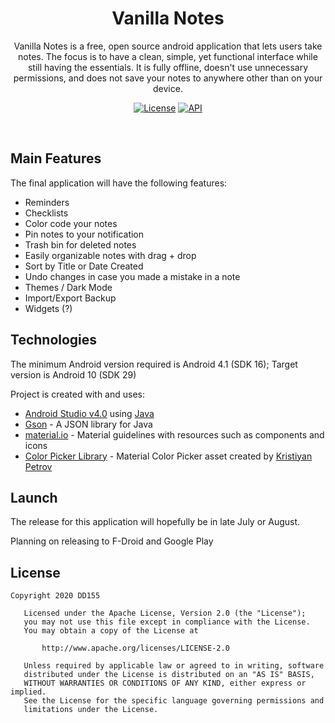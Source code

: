 <h1 align = 'center'>Vanilla Notes</h1> 
<p align = 'center'>
Vanilla Notes is a free, open source android application that lets users take notes. The focus is to have a clean, simple, yet functional interface while still having the essentials. It is fully offline, doesn't use unnecessary permissions, and does not save your notes to anywhere other than on your device.
</p>

<p align = 'center'>
  <a href="https://opensource.org/licenses/Apache-2.0"><img alt="License" src="https://img.shields.io/badge/License-Apache%202.0-blue.svg"/></a>
  <a href="https://android-arsenal.com/api?level=16"><img alt="API" src="https://img.shields.io/badge/API-16%2B-brightgreen.svg?style=flat"/></a>

</p>
<br/>

## Main Features

The final application will have the following features:

- Reminders
- Checklists
- Color code your notes
- Pin notes to your notification
- Trash bin for deleted notes
- Easily organizable notes with drag + drop
- Sort by Title or Date Created
- Undo changes in case you made a mistake in a note
- Themes / Dark Mode
- Import/Export Backup
- Widgets (?)

## Technologies
The minimum Android version required is Android 4.1 (SDK 16); Target version is Android 10 (SDK 29)

Project is created with and uses:

- [Android Studio v4.0](https://developer.android.com/studio/install) using [Java](https://www.java.com/en/)
- [Gson](https://github.com/google/gson) - A JSON library for Java
- [material.io](https://material.io/) - Material guidelines with resources such as components and icons
- [Color Picker Library](https://github.com/kristiyanP/colorpicker) - Material Color Picker asset created by [Kristiyan Petrov](https://github.com/kristiyanP)


## Launch

The release for this application will hopefully be in late July or August.

Planning on releasing to F-Droid and Google Play

## License
```
Copyright 2020 DD155

   Licensed under the Apache License, Version 2.0 (the "License");
   you may not use this file except in compliance with the License.
   You may obtain a copy of the License at

       http://www.apache.org/licenses/LICENSE-2.0

   Unless required by applicable law or agreed to in writing, software
   distributed under the License is distributed on an "AS IS" BASIS,
   WITHOUT WARRANTIES OR CONDITIONS OF ANY KIND, either express or implied.
   See the License for the specific language governing permissions and
   limitations under the License.
```
